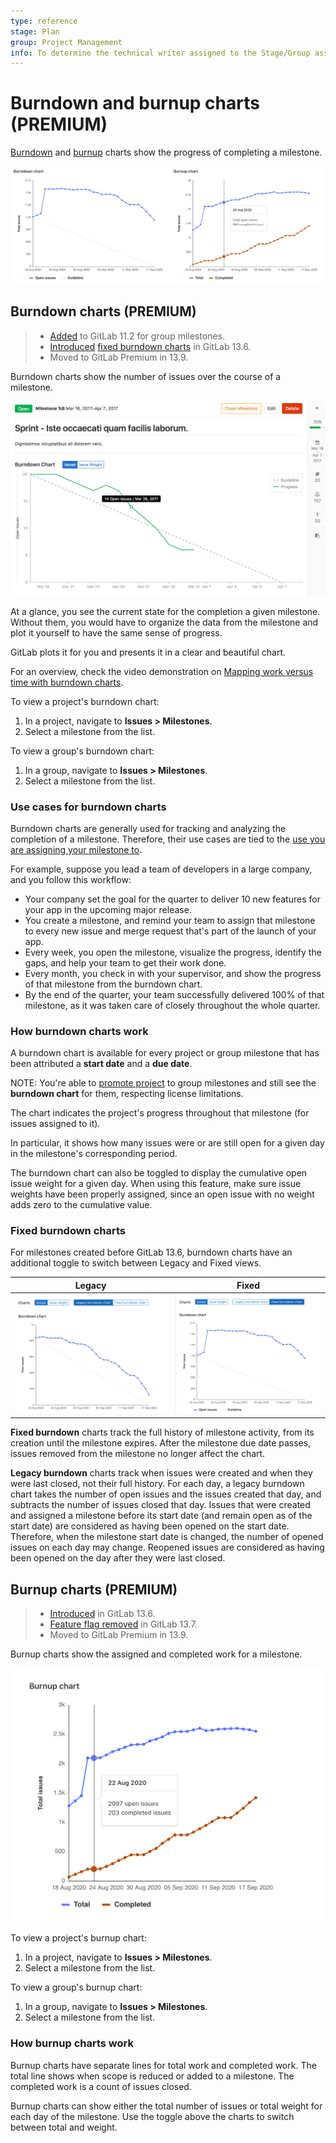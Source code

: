 ```yaml
---
type: reference
stage: Plan
group: Project Management
info: To determine the technical writer assigned to the Stage/Group associated with this page, see https://about.gitlab.com/handbook/engineering/ux/technical-writing/#assignments
---
```


# Burndown and burnup charts **(PREMIUM)**

[Burndown](#burndown-charts) and [burnup](#burnup-charts) charts show the progress of completing a milestone.

![burndown and burnup chart](img/burndown_and_burnup_charts_v13_6.png)

## Burndown charts **(PREMIUM)**

> - [Added](https://gitlab.com/gitlab-org/gitlab/-/merge_requests/6495) to GitLab 11.2 for group milestones.
> - [Introduced](https://gitlab.com/gitlab-org/gitlab/-/issues/6903) [fixed burndown charts](#fixed-burndown-charts) in GitLab 13.6.
> - Moved to GitLab Premium in 13.9.

Burndown charts show the number of issues over the course of a milestone.

![burndown chart](img/burndown_chart_v13_6.png)

At a glance, you see the current state for the completion a given milestone.
Without them, you would have to organize the data from the milestone and plot it
yourself to have the same sense of progress.

GitLab plots it for you and presents it in a clear and beautiful chart.

<i class="fa fa-youtube-play youtube" aria-hidden="true"></i>
For an overview, check the video demonstration on [Mapping work versus time with burndown charts](https://www.youtube.com/watch?v=zJU2MuRChzs).

To view a project's burndown chart:

1. In a project, navigate to **Issues > Milestones**.
1. Select a milestone from the list.

To view a group's burndown chart:

1. In a group, navigate to **Issues > Milestones**.
1. Select a milestone from the list.

### Use cases for burndown charts

Burndown charts are generally used for tracking and analyzing the completion of
a milestone. Therefore, their use cases are tied to the
[use you are assigning your milestone to](index.md).

For example, suppose you lead a team of developers in a large company,
and you follow this workflow:

- Your company set the goal for the quarter to deliver 10 new features for your app
  in the upcoming major release.
- You create a milestone, and remind your team to assign that milestone to every new issue
  and merge request that's part of the launch of your app.
- Every week, you open the milestone, visualize the progress, identify the gaps,
  and help your team to get their work done.
- Every month, you check in with your supervisor, and show the progress of that milestone
  from the burndown chart.
- By the end of the quarter, your team successfully delivered 100% of that milestone, as
  it was taken care of closely throughout the whole quarter.

### How burndown charts work

A burndown chart is available for every project or group milestone that has been attributed a **start
date** and a **due date**.

NOTE:
You're able to [promote project](index.md#promoting-project-milestones-to-group-milestones) to group milestones and still see the **burndown chart** for them, respecting license limitations.

The chart indicates the project's progress throughout that milestone (for issues assigned to it).

In particular, it shows how many issues were or are still open for a given day in the
milestone's corresponding period.

The burndown chart can also be toggled to display the cumulative open issue
weight for a given day. When using this feature, make sure issue weights have
been properly assigned, since an open issue with no weight adds zero to the
cumulative value.

### Fixed burndown charts

For milestones created before GitLab 13.6, burndown charts have an additional toggle to
switch between Legacy and Fixed views.

| Legacy | Fixed |
| ----- | ----- |
| ![Legacy burndown chart](img/burndown_chart_legacy_v13_6.png) | ![Fixed burndown chart, showing a jump when a lot of issues were added to the milestone](img/burndown_chart_fixed_v13_6.png) |

**Fixed burndown** charts track the full history of milestone activity, from its creation until the
milestone expires. After the milestone due date passes, issues removed from the milestone no longer
affect the chart.

**Legacy burndown** charts track when issues were created and when they were last closed, not their
full history. For each day, a legacy burndown chart takes the number of open issues and the issues
created that day, and subtracts the number of issues closed that day.
Issues that were created and assigned a milestone before its start date (and remain open as of the
start date) are considered as having been opened on the start date.
Therefore, when the milestone start date is changed, the number of opened issues on each day may
change.
Reopened issues are considered as having been opened on the day after they were last closed.

## Burnup charts **(PREMIUM)**

> - [Introduced](https://gitlab.com/gitlab-org/gitlab/-/issues/6903) in GitLab 13.6.
> - [Feature flag removed](https://gitlab.com/gitlab-org/gitlab/-/issues/268350) in GitLab 13.7.
> - Moved to GitLab Premium in 13.9.

Burnup charts show the assigned and completed work for a milestone.

![burnup chart](img/burnup_chart_v13_6.png)

To view a project's burnup chart:

1. In a project, navigate to **Issues > Milestones**.
1. Select a milestone from the list.

To view a group's burnup chart:

1. In a group, navigate to **Issues > Milestones**.
1. Select a milestone from the list.

### How burnup charts work

Burnup charts have separate lines for total work and completed work. The total line
shows when scope is reduced or added to a milestone. The completed work is a count
of issues closed.

Burnup charts can show either the total number of issues or total weight for each
day of the milestone. Use the toggle above the charts to switch between total
and weight.

<!-- ## Troubleshooting

Include any troubleshooting steps that you can foresee. If you know beforehand what issues
one might have when setting this up, or when something is changed, or on upgrading, it's
important to describe those, too. Think of things that may go wrong and include them here.
This is important to minimize requests for support, and to avoid doc comments with
questions that you know someone might ask.

Each scenario can be a third-level heading, e.g. `### Getting error message X`.
If you have none to add when creating a doc, leave this section in place
but commented out to help encourage others to add to it in the future. -->
